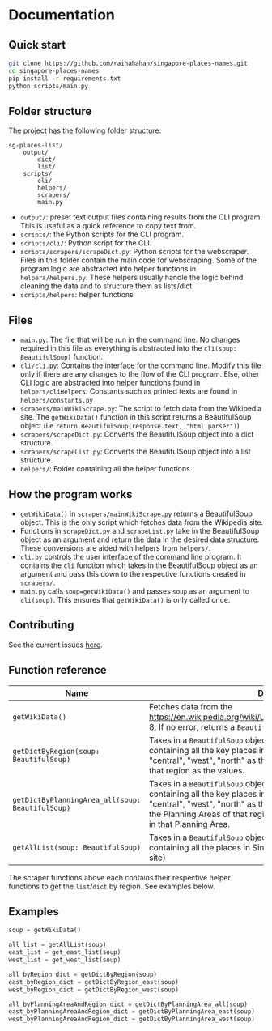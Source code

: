 # Documentation

## Quick start
   ```sh
   git clone https://github.com/raihahahan/singapore-places-names.git
   cd singapore-places-names
   pip install -r requirements.txt
   python scripts/main.py
   ```

## Folder structure
The project has the following folder structure:
```
sg-places-list/
    output/
        dict/
        list/
    scripts/
        cli/
        helpers/
        scrapers/
        main.py
```
- `output/`: preset text output files containing results from the CLI program. This is useful as a quick reference to copy text from.
- `scripts/`: the Python scripts for the CLI program.
- `scripts/cli/`: Python script for the CLI.
- `scripts/scrapers/scrapeDict.py`: Python scripts for the webscraper. Files in this folder contain the main code for webscraping. Some of the program logic are abstracted into helper functions in `helpers/helpers.py`. These helpers usually handle the logic behind cleaning the data and to structure them as lists/dict.
- `scripts/helpers`: helper functions

## Files
- `main.py`: The file that will be run in the command line. No changes required in this file as everything is abstracted into the `cli(soup: BeautifulSoup)` function.
- `cli/cli.py`: Contains the interface for the command line. Modify this file only if there are any changes to the flow of the CLI program. Else, other CLI logic are abstracted into helper functions found in `helpers/cliHelpers`. Constants such as printed texts are found in `helpers/constants.py`
- `scrapers/mainWikiScrape.py`: The script to fetch data from the Wikipedia site. The `getWikiData()` function in this script returns a BeautifulSoup object (i.e `return BeautifulSoup(response.text, "html.parser")`) 
- `scrapers/scrapeDict.py`: Converts the BeautifulSoup object into a dict structure.
- `scrapers/scrapeList.py`: Converts the BeautifulSoup object into a list structure.
- `helpers/`: Folder containing all the helper functions.

## How the program works
- `getWikiData()` in `scrapers/mainWikiScrape.py` returns a BeautifulSoup object. This is the only script which fetches data from the Wikipedia site.
- Functions in `scrapeDict.py` and `scrapeList.py` take in the BeautifulSoup object as an argument and return the data in the desired data structure. These conversions are aided with helpers from `helpers/`.
- `cli.py` controls the user interface of the command line program. It contains the `cli` function which takes in the BeautifulSoup object as an argument and pass this down to the respective functions created in `scrapers/`.
- `main.py` calls `soup=getWikiData()` and passes `soup` as an argument to `cli(soup)`. This ensures that `getWikiData()` is only called once.

## Contributing
See the current issues [here](https://github.com/raihahahan/singapore-places-names/issues). 

## Function reference
|      Name     |  Description   |
| -------------  |----------------|
| `getWikiData()` | Fetches data from the https://en.wikipedia.org/wiki/List_of_places_in_Singapore#cite_note-8. If no error, returns a `BeautifulSoup` object. Else, returns `None`.|
| `getDictByRegion(soup: BeautifulSoup)`   |Takes in a `BeautifulSoup` object as argument. Returns a `dict` containing all the key places in Singapore, with "east", "northEast", "central", "west", "north" as the keys, and a list of all the places in that region as the values.| 
| `getDictByPlanningArea_all(soup: BeautifulSoup)` |Takes in a `BeautifulSoup` object as argument. Returns a `dict` containing all the key places in Singapore, with "east", "northEast", "central", "west", "north" as the keys. Each value is a `dict` keyed by the Planning Areas of that region, and each value is the list of places in that Planning Area.|
| `getAllList(soup: BeautifulSoup)`  |Takes in a `BeautifulSoup` object as argument. Returns a `list` containing all the places in Singapore (which were fetched from the site)|

The scraper functions above each contains their respective helper functions to get the `list`/`dict` by region. See examples below.

## Examples
```py
soup = getWikiData()

all_list = getAllList(soup)
east_list = get_east_list(soup)
west_list = get_west_list(soup)

all_byRegion_dict = getDictByRegion(soup)
east_byRegion_dict = getDictByRegion_east(soup)
west_byRegion_dict = getDictByRegion_west(soup)

all_byPlanningAreaAndRegion_dict = getDictByPlanningArea_all(soup)
east_byPlanningAreaAndRegion_dict = getDictByPlanningArea_east(soup)
west_byPlanningAreaAndRegion_dict = getDictByPlanningArea_west(soup)

```

